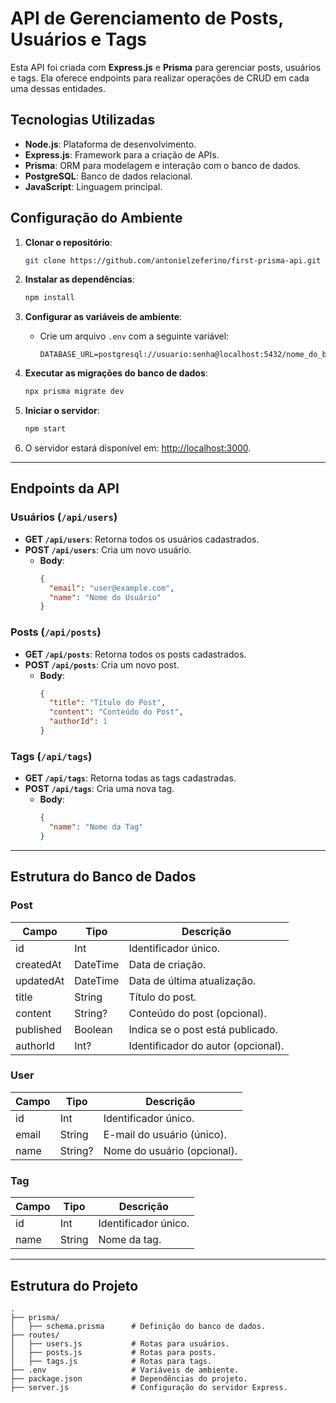 # API de Gerenciamento de Posts, Usuários e Tags

Esta API foi criada com **Express.js** e **Prisma** para gerenciar posts, usuários e tags. Ela oferece endpoints para realizar operações de CRUD em cada uma dessas entidades.

## Tecnologias Utilizadas

- **Node.js**: Plataforma de desenvolvimento.
- **Express.js**: Framework para a criação de APIs.
- **Prisma**: ORM para modelagem e interação com o banco de dados.
- **PostgreSQL**: Banco de dados relacional.
- **JavaScript**: Linguagem principal.

## Configuração do Ambiente

1. **Clonar o repositório**:

   ```bash
   git clone https://github.com/antonielzeferino/first-prisma-api.git
   ```

2. **Instalar as dependências**:

   ```bash
   npm install
   ```

3. **Configurar as variáveis de ambiente**:
   - Crie um arquivo `.env` com a seguinte variável:
     ```
     DATABASE_URL=postgresql://usuario:senha@localhost:5432/nome_do_banco
     ```

4. **Executar as migrações do banco de dados**:

   ```bash
   npx prisma migrate dev
   ```

5. **Iniciar o servidor**:

   ```bash
   npm start
   ```

6. O servidor estará disponível em: [http://localhost:3000](http://localhost:3000).

---

## Endpoints da API

### Usuários (`/api/users`)
- **GET `/api/users`**: Retorna todos os usuários cadastrados.
- **POST `/api/users`**: Cria um novo usuário.
  - **Body**:
    ```json
    {
      "email": "user@example.com",
      "name": "Nome do Usuário"
    }
    ```

### Posts (`/api/posts`)
- **GET `/api/posts`**: Retorna todos os posts cadastrados.
- **POST `/api/posts`**: Cria um novo post.
  - **Body**:
    ```json
    {
      "title": "Título do Post",
      "content": "Conteúdo do Post",
      "authorId": 1
    }
    ```

### Tags (`/api/tags`)
- **GET `/api/tags`**: Retorna todas as tags cadastradas.
- **POST `/api/tags`**: Cria uma nova tag.
  - **Body**:
    ```json
    {
      "name": "Nome da Tag"
    }
    ```

---

## Estrutura do Banco de Dados

### Post
| Campo      | Tipo      | Descrição                          |
|------------|-----------|------------------------------------|
| id         | Int       | Identificador único.              |
| createdAt  | DateTime  | Data de criação.                  |
| updatedAt  | DateTime  | Data de última atualização.       |
| title      | String    | Título do post.                   |
| content    | String?   | Conteúdo do post (opcional).      |
| published  | Boolean   | Indica se o post está publicado.  |
| authorId   | Int?      | Identificador do autor (opcional).|

### User
| Campo      | Tipo      | Descrição                          |
|------------|-----------|------------------------------------|
| id         | Int       | Identificador único.              |
| email      | String    | E-mail do usuário (único).        |
| name       | String?   | Nome do usuário (opcional).       |

### Tag
| Campo      | Tipo      | Descrição                          |
|------------|-----------|------------------------------------|
| id         | Int       | Identificador único.              |
| name       | String    | Nome da tag.                      |

---

## Estrutura do Projeto

```
.
├── prisma/
│   ├── schema.prisma      # Definição do banco de dados.
├── routes/
│   ├── users.js           # Rotas para usuários.
│   ├── posts.js           # Rotas para posts.
│   ├── tags.js            # Rotas para tags.
├── .env                   # Variáveis de ambiente.
├── package.json           # Dependências do projeto.
├── server.js              # Configuração do servidor Express.
```
